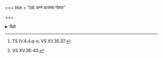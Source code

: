 +++
title = "06 अग्ने वाजस्य गोमत"

+++

<details><summary>थिते</summary>

6. The three verses (beginning with agne vājasya gomataḥ[^1] (are in Uṣṇih-metre); the three verses beginning with utara no agnirāhutaḥ...[^2] (are in Kakubh-metre). With (these verses in) Uṣṇih and Kakubh, (the Adhvarvu and me Pratiprasthātr̥) offer libations (of ghee) in the Āgnīdhra's (fire hearth).   

[^1]: TS IV.4.4.q-s; VS XV.35.37.  

[^2]: VS XV.38-40.  
</details>

